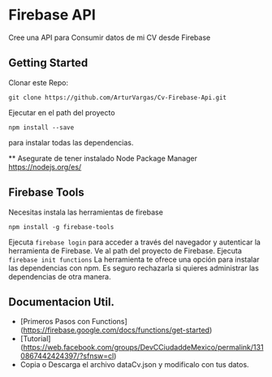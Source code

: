 # Firebase API

Cree una API para Consumir datos de mi CV desde Firebase

## Getting Started
Clonar este Repo:
```
git clone https://github.com/ArturVargas/Cv-Firebase-Api.git
```
Ejecutar en el path del proyecto
```
npm install --save
```
para instalar todas las dependencias.

** Asegurate de tener instalado Node Package Manager
https://nodejs.org/es/

## Firebase Tools
Necesitas instala las herramientas de firebase
```
npm install -g firebase-tools
```
Ejecuta ``` firebase login ``` para acceder a través del navegador y autenticar la herramienta de Firebase.
Ve al path del proyecto de Firebase.
Ejecuta ``` firebase init functions ``` La herramienta te ofrece una opción para instalar las dependencias con npm. Es seguro rechazarla si quieres administrar las dependencias de otra manera.

## Documentacion Util.
* [Primeros Pasos con Functions] (https://firebase.google.com/docs/functions/get-started)
* [Tutorial] (https://web.facebook.com/groups/DevCCiudaddeMexico/permalink/1310867442424397/?sfnsw=cl)
* Copia o Descarga el archivo dataCv.json y modificalo con tus datos.

